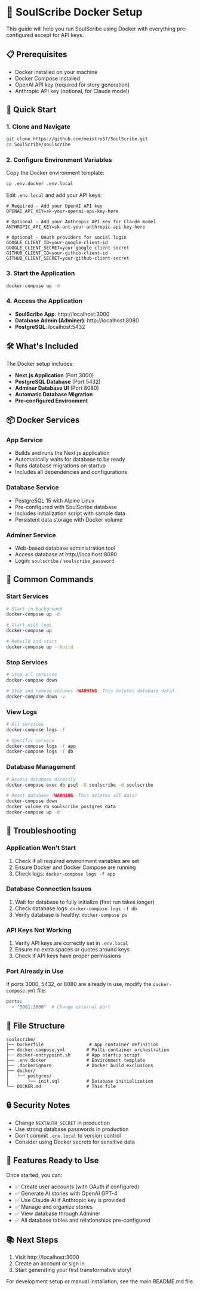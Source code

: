 # 🐳 SoulScribe Docker Setup

This guide will help you run SoulScribe using Docker with everything pre-configured except for API keys.

## 📋 Prerequisites

- Docker installed on your machine
- Docker Compose installed
- OpenAI API key (required for story generation)
- Anthropic API key (optional, for Claude model)

## 🚀 Quick Start

### 1. Clone and Navigate
```bash
git clone https://github.com/meistro57/SoulScribe.git
cd SoulScribe/soulscribe
```

### 2. Configure Environment Variables
Copy the Docker environment template:
```bash
cp .env.docker .env.local
```

Edit `.env.local` and add your API keys:
```env
# Required - Add your OpenAI API key
OPENAI_API_KEY=sk-your-openai-api-key-here

# Optional - Add your Anthropic API key for Claude model
ANTHROPIC_API_KEY=sk-ant-your-anthropic-api-key-here

# Optional - OAuth providers for social login
GOOGLE_CLIENT_ID=your-google-client-id
GOOGLE_CLIENT_SECRET=your-google-client-secret
GITHUB_CLIENT_ID=your-github-client-id
GITHUB_CLIENT_SECRET=your-github-client-secret
```

### 3. Start the Application
```bash
docker-compose up -d
```

### 4. Access the Application
- **SoulScribe App**: http://localhost:3000
- **Database Admin (Adminer)**: http://localhost:8080
- **PostgreSQL**: localhost:5432

## 🛠️ What's Included

The Docker setup includes:

- **Next.js Application** (Port 3000)
- **PostgreSQL Database** (Port 5432)
- **Adminer Database UI** (Port 8080)
- **Automatic Database Migration**
- **Pre-configured Environment**

## 📦 Docker Services

### App Service
- Builds and runs the Next.js application
- Automatically waits for database to be ready
- Runs database migrations on startup
- Includes all dependencies and configurations

### Database Service
- PostgreSQL 15 with Alpine Linux
- Pre-configured with SoulScribe database
- Includes initialization script with sample data
- Persistent data storage with Docker volume

### Adminer Service
- Web-based database administration tool
- Access database at http://localhost:8080
- Login: `soulscribe` / `soulscribe_password`

## 🔧 Common Commands

### Start Services
```bash
# Start in background
docker-compose up -d

# Start with logs
docker-compose up

# Rebuild and start
docker-compose up --build
```

### Stop Services
```bash
# Stop all services
docker-compose down

# Stop and remove volumes (WARNING: This deletes database data)
docker-compose down -v
```

### View Logs
```bash
# All services
docker-compose logs -f

# Specific service
docker-compose logs -f app
docker-compose logs -f db
```

### Database Management
```bash
# Access database directly
docker-compose exec db psql -U soulscribe -d soulscribe

# Reset database (WARNING: This deletes all data)
docker-compose down
docker volume rm soulscribe_postgres_data
docker-compose up -d
```

## 🐛 Troubleshooting

### Application Won't Start
1. Check if all required environment variables are set
2. Ensure Docker and Docker Compose are running
3. Check logs: `docker-compose logs -f app`

### Database Connection Issues
1. Wait for database to fully initialize (first run takes longer)
2. Check database logs: `docker-compose logs -f db`
3. Verify database is healthy: `docker-compose ps`

### API Keys Not Working
1. Verify API keys are correctly set in `.env.local`
2. Ensure no extra spaces or quotes around keys
3. Check if API keys have proper permissions

### Port Already in Use
If ports 3000, 5432, or 8080 are already in use, modify the `docker-compose.yml` file:
```yaml
ports:
  - "3001:3000"  # Change external port
```

## 📁 File Structure

```
soulscribe/
├── Dockerfile                 # App container definition
├── docker-compose.yml        # Multi-container orchestration
├── docker-entrypoint.sh      # App startup script
├── .env.docker               # Environment template
├── .dockerignore             # Docker build exclusions
├── docker/
│   └── postgres/
│       └── init.sql          # Database initialization
└── DOCKER.md                 # This file
```

## 🔒 Security Notes

- Change `NEXTAUTH_SECRET` in production
- Use strong database passwords in production
- Don't commit `.env.local` to version control
- Consider using Docker secrets for sensitive data

## 🌟 Features Ready to Use

Once started, you can:
- ✅ Create user accounts (with OAuth if configured)
- ✅ Generate AI stories with OpenAI GPT-4
- ✅ Use Claude AI if Anthropic key is provided
- ✅ Manage and organize stories
- ✅ View database through Adminer
- ✅ All database tables and relationships pre-configured

## 📚 Next Steps

1. Visit http://localhost:3000
2. Create an account or sign in
3. Start generating your first transformative story!

For development setup or manual installation, see the main README.md file.